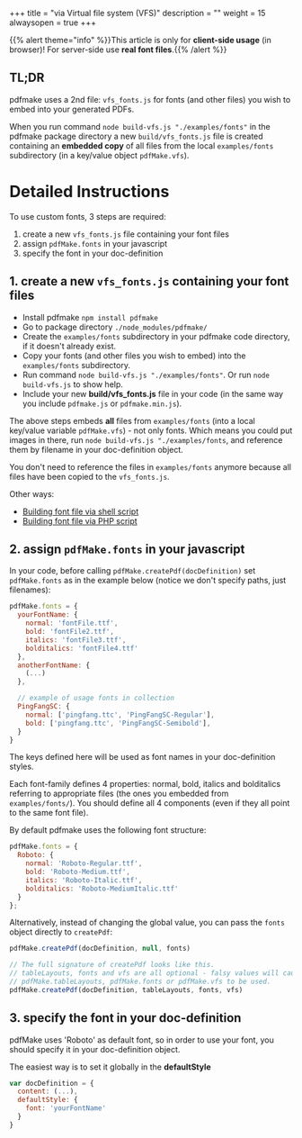 +++
title = "via Virtual file system (VFS)"
description = ""
weight = 15
alwaysopen = true
+++

{{% alert theme="info" %}}This article is only for **client-side usage** (in browser)! For server-side use **real font files**.{{% /alert %}}

## TL;DR

pdfmake uses a 2nd file: `vfs_fonts.js` for fonts (and other files) you wish to embed into your generated PDFs.

When you run command `node build-vfs.js "./examples/fonts"` in the pdfmake package directory a new `build/vfs_fonts.js` file is created containing an **embedded copy** of all files from the local `examples/fonts` subdirectory (in a key/value object `pdfMake.vfs`).

# Detailed Instructions

To use custom fonts, 3 steps are required:

1. create a new `vfs_fonts.js` file containing your font files
1. assign `pdfMake.fonts` in your javascript
1. specify the font in your doc-definition


## 1. create a new `vfs_fonts.js` containing your font files

* Install pdfmake `npm install pdfmake`
* Go to package directory `./node_modules/pdfmake/`
* Create the `examples/fonts` subdirectory in your pdfmake code directory, if it doesn't already exist.
* Copy your fonts (and other files you wish to embed) into the `examples/fonts` subdirectory.
* Run command `node build-vfs.js "./examples/fonts"`. Or run `node build-vfs.js` to show help.
* Include your new **build/vfs_fonts.js** file in your code (in the same way you include `pdfmake.js` or `pdfmake.min.js`).

The above steps embeds **all** files from `examples/fonts` (into a local key/value variable `pdfMake.vfs`) - not only fonts. Which means you could put images in there, run `node build-vfs.js "./examples/fonts`, and reference them by filename in your doc-definition object.

You don't need to reference the files in ```examples/fonts``` anymore because all files have been copied to the `vfs_fonts.js`.

Other ways:

* [Building font file via shell script](/docs/0.3/fonts/custom-fonts-client-side/vfs/shell/)
* [Building font file via PHP script](/docs/0.3/fonts/custom-fonts-client-side/vfs/php/)

## 2. assign `pdfMake.fonts` in your javascript

In your code, before calling `pdfMake.createPdf(docDefinition)` set `pdfMake.fonts` as in the example below (notice we don't specify paths, just filenames):

```javascript
pdfMake.fonts = {
  yourFontName: {
    normal: 'fontFile.ttf',
    bold: 'fontFile2.ttf',
    italics: 'fontFile3.ttf',
    bolditalics: 'fontFile4.ttf'
  },
  anotherFontName: {
    (...)
  },

  // example of usage fonts in collection
  PingFangSC: {
    normal: ['pingfang.ttc', 'PingFangSC-Regular'],
    bold: ['pingfang.ttc', 'PingFangSC-Semibold'],
  }
}
```

The keys defined here will be used as font names in your doc-definition styles.

Each font-family defines 4 properties: normal, bold, italics and bolditalics referring to appropriate files (the ones you embedded from `examples/fonts/`). You should define all 4 components (even if they all point to the same font file).

By default pdfmake uses the following font structure:

```javascript
pdfMake.fonts = {
  Roboto: {
    normal: 'Roboto-Regular.ttf',
    bold: 'Roboto-Medium.ttf',
    italics: 'Roboto-Italic.ttf',
    bolditalics: 'Roboto-MediumItalic.ttf'
  }
};
```

Alternatively, instead of changing the global value, you can pass the `fonts` object directly to `createPdf`:

```javascript
pdfMake.createPdf(docDefinition, null, fonts)

// The full signature of createPdf looks like this.
// tableLayouts, fonts and vfs are all optional - falsy values will cause
// pdfMake.tableLayouts, pdfMake.fonts or pdfMake.vfs to be used.
pdfMake.createPdf(docDefinition, tableLayouts, fonts, vfs)
```

## 3. specify the font in your doc-definition

pdfMake uses 'Roboto' as default font, so in order to use your font, you should specify it in your doc-definition object.

The easiest way is to set it globally in the **defaultStyle**

```javascript
var docDefinition = {
  content: (...),
  defaultStyle: {
    font: 'yourFontName'
  }
}
```
